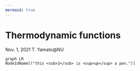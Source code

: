```yaml
---
mermaid: true
---
```

# Thermodynamic functions

Nov. 1, 2021
T. Yamato@NU

```mermaid
graph LR
NodeIdName[("this <sub>2</sub> is <sup>up</sup> a pen.")]
```
